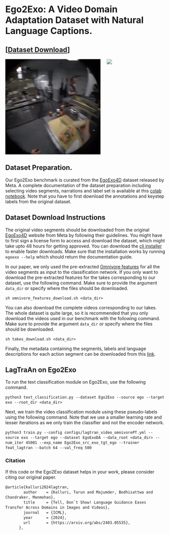 # Ego2Exo: A Video Domain Adaptation Dataset with Natural Language Captions.

## [[Dataset Download](https://drive.google.com/file/d/1pe4F8zYSfA-VYvx296opzHpggrzV-jYE/view?usp=sharing)]

<div style="display:flex;">
    <img src="../assets/ego_Boil_noodles.gif" width="300" style="margin-right: 10px;" />
    <img src="../assets/exo_Boil_noodles.gif" width="300" style="margin-left: 10px;" />
</div>

## Dataset Preparation.

Our Ego2Exo benchmark is curated from the [EgoExo4D](https://ego-exo4d-data.org/) dataset released by Meta. A complete documentation of the dataset preparation including selecting video segments, narrations and label set is available at this [colab notebook](create_data.ipynb). Note that you have to first download the annotations and keystep labels from the original dataset. 

## Dataset Download Instructions

The original video segments should be downloaded from the original [EgoExo4D](https://ego-exo4d-data.org/) website from Meta by following their guidelines. You might have to first sign a license form to access and download the dataset, which might take upto 48 hours for getting approved. You can download the [cli installer](https://docs.ego-exo4d-data.org/download/) to enable faster downloads. Make sure that the installation works by running `egoexo --help` which should return the documentation guide. 

In our paper, we only used the pre-extracted [Omnivore features](https://docs.ego-exo4d-data.org/data/features/) for all the video segments as input to the classification network. If you only want to download the pre-extracted features for the takes corresponding to our dataset, use the following command. Make sure to provide the argument `data_dir` or specify where the files should be downloaded.
```
sh omnivore_features_download.sh <data_dir>
```

You can also download the complete videos corresponding to our takes. The whole dataset is quite large, so it is recommended that you only download the videos used in our benchmark with the following command. Make sure to provide the argument `data_dir` or specify where the files should be downloaded. 

```
sh takes_download.sh <data_dir>
```

Finally, the metadata containing the segments, labels and language descriptions for each action segment can be downloaded from this [link](https://drive.google.com/file/d/1pe4F8zYSfA-VYvx296opzHpggrzV-jYE/view?usp=sharing). 

## LagTraAn on Ego2Exo

To run the text classification module on Ego2Exo, use the following command.
```
python3 text_classification.py --dataset Ego2Exo --source ego --target exo --root_dir <data_dir>
```

Next, we train the video classification module using these pseudo-labels using the following command. Note that we use a smaller learning rate and lesser iterations as we only train the classifier and not the encoder network. 
```
python3 train.py --config configs/lagtran_video_omnivorePT.yml --source exo --target ego --dataset EgoExoDA --data_root <data_dir> --num_iter 45001 --exp_name Ego2Exo_src_exo_tgt_ego --trainer feat_lagtran --batch 64 --val_freq 500
```

### Citation

If this code or the Ego2Exo dataset helps in your work, please consider citing our original paper. 
``` text
@article{kalluri2024lagtran,
        author    = {Kalluri, Tarun and Majumder, Bodhisattwa and Chandraker, Manmohan},
        title     = {Tell, Don`t Show! Language Guidance Eases Transfer Across Domains in Images and Videos},
        journal   = {ICML},
        year      = {2024},
        url       = {https://arxiv.org/abs/2403.05535},
      },
```
